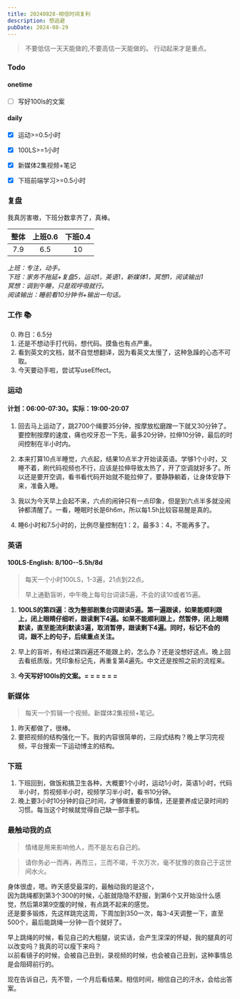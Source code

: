 ```yaml
---
title: 20240828-相信时间复利
description: 想逃避
pubDate: 2024-08-29
---
```



>  不要低估一天天能做的,不要高估一天能做的。 行动起来才是重点。

### Todo
#### onetime
- [ ] 写好100ls的文案
#### daily
- [x] 运动>=0.5小时
- [x] 100LS>=1小时
- [x] 新媒体2集视频+笔记
- [x] 下班前端学习>=0.5小时


### 复盘

我真厉害嗷，下班分数拿齐了，真棒。

| 整体    | 上班0.6 | 下班0.4  |
|:------:|:------: |:------:  |
| 7.9    | 6.5     | 10       |

*上班：专注，动手。*  
*下班：家务不拖延+复盘5，运动1，英语1，新媒体1，冥想1，阅读输出1*   
*冥想：调到午睡，只是观呼吸就行。*   
*阅读输出：睡前看10分钟书+输出一句话。*  



### 工作 📚

0. 昨日：6.5分
1. 还是不想动手打代码，想代码。摸鱼也有点严重。
2. 看到英文的文档，就不自觉想翻译，因为看英文太慢了，这种急躁的心态不可取。
3. 今天要动手啦，尝试写useEffect。


### 运动

#### 计划：06:00-07:30。实际：19:00-20:07

1. 回去马上运动了，跳2700个绳要35分钟，按摩放松磨蹭一下就又30分钟了。要控制按摩的速度，痛也咬牙忍一下先，最多20分钟，拉伸10分钟，最后的时间控制在半小时内。

2. 本来打算10点半睡觉，六点起，结果10点半才开始读英语。学够1个小时，又睡不着，刷代码视频也不行，应该是拉伸导致太热了，开了空调就好多了。所以还是要开空调，看书看代码开始就不能拉伸了，要静静躺着，让身体安静下来，准备入睡。
3. 我以为今天早上会起不来，六点的闹钟只有一点印象，但是到六点半多就没闹钟都清醒了。一看，睡眠时长是6h6m，所以每1.5h比较容易醒是真的。
4. 睡6小时和7.5小时的，比例尽量控制在1：2，最多3：4，不能再多了。


### 英语

#### 100LS-English: 8/100--5.5h/8d

> 每天一个小时100LS，1-3遍，21点到22点。
> 
> 早上通勤盲听，中午晚上每句台词读5遍，不会的读10或者15遍。

1. **100LS的第四遍：改为整部剧集台词跟读5遍。第一遍跟读，如果能顺利跟上，闭上眼睛仔细听，跟读剩下4遍。如果不能顺利跟上，然暂停，闭上眼睛默读，直至能流利默读3遍，取消暂停，跟读剩下4遍。同时，标记不会的词，跟不上的句子，后续重点关注。**  
2. 早上的盲听，有经过第四遍还不能跟上的，怎么办？还是没想好这点。晚上回去看纸质版，凭印象标记先，再重复第4遍先。中文还是按照之前的流程来。   
    
3. **今天写好100ls的文案。= = = = = =**

### 新媒体

> 每天一个剪辑一个视频。新媒体2集视频+笔记。

1. 昨天都做了，很棒。
2. 要把视频的结构强化一下。我的内容很简单的，三段式结构？晚上学习完视频，平台搜索一下运动博主的结构。


### 下班

1. 下班回到，做饭和搞卫生各种，大概要1个小时，运动1小时，英语1小时，代码半小时，剪视频半小时，视频学习半小时，看书10分钟。
2. 晚上要3小时10分钟的自己时间，才够做重要的事情，还是要养成记录时间的习惯。每当这个时候就觉得自己缺一部手机。


###  最触动我的点

> 情绪是用来影响他人，而不是左右自己的。

> 请你务必一而再，再而三，三而不竭，千次万次，毫不犹豫的救自己于这世间水火。


身体很虚，嗯。昨天感受最深的，最触动我的是这个，  
因为跳绳都到第3个300的时候，心脏就隐隐不舒服，到第6个又开始没什么感觉，然后第8第9空腹的时候，有点跳不起来的感觉。  
还是要多锻炼，先这样跳完这周，下周加到350一次，每3-4天调整一下，直至500个，最后能跳绳一分钟一百个就好了。

早上跳绳的时候，看见自己的大粗腿，说实话，会产生深深的怀疑，我的腿真的可以改变吗？我真的可以瘦下来吗？  
以前看镜子的时候，会被自己丑到，录视频的时候，也会被自己丑到，这种事情总是会阻碍前行的。 
 
现在告诉自己，先不管，一个月后看结果。相信时间，相信自己的汗水，会给出答案。









